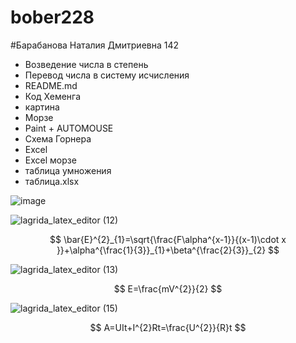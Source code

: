 # bober228
#Барабанова Наталия Дмитриевна 142
- Возведение числа в степень
- Перевод числа в систему исчисления
- README.md
- Код Хеменга
- картина
- Морзе
- Paint + AUTOMOUSE 
- Схема Горнера
- Excel
- Excel морзе
- таблица умножения
- таблица.xlsx




![image](https://user-images.githubusercontent.com/114554722/192688625-ff906c0b-502c-415e-9252-862b12b061fb.png)

![lagrida_latex_editor (12)](https://user-images.githubusercontent.com/114554722/200734601-b3858c5e-0468-4386-96d7-fa03e5fa6c7e.png)

$$ \bar{E}^{2}_{1}=\sqrt{\frac{F\alpha^{x-1}}{(x-1)\cdot x }}+\alpha^{\frac{1}{3}}_{1}+\beta^{\frac{2}{3}}_{2} $$

![lagrida_latex_editor (13)](https://user-images.githubusercontent.com/114554722/200734674-3142530f-a02e-45e4-aee0-0492c5166c65.png)

$$ E=\frac{mV^{2}}{2} $$

![lagrida_latex_editor (15)](https://user-images.githubusercontent.com/114554722/200735380-8bd7bc96-5c68-47cf-9a35-67725924aea0.png)

$$ A=UIt+I^{2}Rt=\frac{U^{2}}{R}t $$





